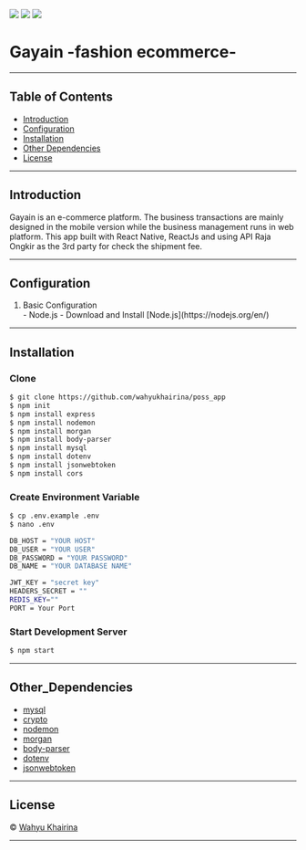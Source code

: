 ![](https://img.shields.io/badge/Code%20Style-Standard-yellow.svg)
![](https://img.shields.io/badge/Dependencies-Express-green.svg)
![](https://img.shields.io/badge/License-Beerware-yellowgreen.svg)

# Gayain -fashion ecommerce-
---

## Table of Contents

- [Introduction](#introduction)
- [Configuration](#configuration)
- [Installation](#installation)
- [Other Dependencies](#Other_Dependencies)
- [License](#license)

---

## Introduction
Gayain is an e-commerce platform. The business transactions are mainly designed in the mobile version while the business management runs in web platform. This app built with React Native, ReactJs and using API Raja Ongkir as the 3rd party for check the shipment fee. 

---


## Configuration
<ol>
  <li>Basic Configuration</li>
  - Node.js - Download and Install [Node.js](https://nodejs.org/en/)
</ol>

---

## Installation
### Clone
```bash
$ git clone https://github.com/wahyukhairina/poss_app
$ npm init
$ npm install express
$ npm install nodemon
$ npm install morgan
$ npm install body-parser
$ npm install mysql
$ npm install dotenv
$ npm install jsonwebtoken
$ npm install cors
```
### Create Environment Variable
```bash
$ cp .env.example .env
$ nano .env
```
```bash
DB_HOST = "YOUR HOST"
DB_USER = "YOUR USER"
DB_PASSWORD = "YOUR PASSWORD"
DB_NAME = "YOUR DATABASE NAME"

JWT_KEY = "secret key"
HEADERS_SECRET = ""
REDIS_KEY=""
PORT = Your Port
```
### Start Development Server
```bash
$ npm start
```
---

## Other_Dependencies

- [mysql](#)
- [crypto](#)
- [nodemon](#)
- [morgan](#)
- [body-parser](#)
- [dotenv](#)
- [jsonwebtoken](#)

---

## License

© [Wahyu Khairina](https://github.com/wahyukhairina/ " Wahyu Khairina")

---
